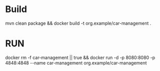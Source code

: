 # Build
mvn clean package && docker build -t org.example/car-management .

# RUN

docker rm -f car-management || true && docker run -d -p 8080:8080 -p 4848:4848 --name car-management org.example/car-management 